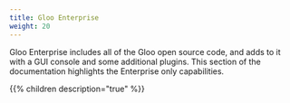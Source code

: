 ```yaml
---
title: Gloo Enterprise
weight: 20
---
```


Gloo Enterprise includes all of the Gloo open source code, and adds to it with a GUI console and some additional plugins.
This section of the documentation highlights the Enterprise only capabilities.

{{% children description="true" %}} 
